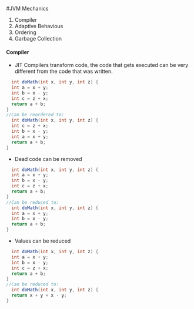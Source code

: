 #JVM Mechanics

1. Compiler 
2. Adaptive Behavious
3. Ordering 
4. Garbage Collection


#### Compiler

- JIT Compilers transform code, the code that gets executed can be very different from the code that was written.
```java
  int doMath(int x, int y, int z) {
  int a = x + y;
  int b = x - y;
  int c = z + x;
  return a + b;
}
//Can be reordered to:
  int doMath(int x, int y, int z) {
  int c = z + x;
  int b = x - y;
  int a = x + y;
  return a + b;
}
```
- Dead code can be removed
```java
  int doMath(int x, int y, int z) {
  int a = x + y;
  int b = x - y;
  int c = z + x;
  return a + b;
}
//Can be reduced to:
  int doMath(int x, int y, int z) {
  int a = x + y;
  int b = x - y;
  return a + b;
}
```
- Values can be reduced
```java
  int doMath(int x, int y, int z) {
  int a = x + y;
  int b = x - y;
  int c = z + x;
  return a + b;
}
//Can be reduced to:
  int doMath(int x, int y, int z) {
  return x + y + x - y;
}
```
